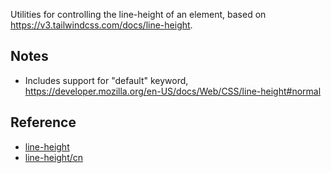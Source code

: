Utilities for controlling the line-height of an element, based on https://v3.tailwindcss.com/docs/line-height.

## Notes
- Includes support for "default" keyword, https://developer.mozilla.org/en-US/docs/Web/CSS/line-height#normal


## Reference

- [line-height](https://v3.tailwindcss.com/docs/line-height)
- [line-height/cn](https://v3.tailwindcss.cn/docs/line-height)

